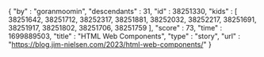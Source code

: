 {
  "by" : "goranmoomin",
  "descendants" : 31,
  "id" : 38251330,
  "kids" : [ 38251642, 38251712, 38252317, 38251881, 38252032, 38252217, 38251691, 38251917, 38251802, 38251706, 38251759 ],
  "score" : 73,
  "time" : 1699889503,
  "title" : "HTML Web Components",
  "type" : "story",
  "url" : "https://blog.jim-nielsen.com/2023/html-web-components/"
}
